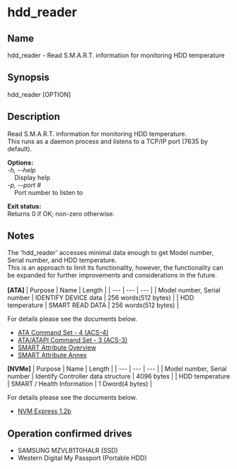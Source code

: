 # hdd_reader

## Name
hdd_reader - Read S.M.A.R.T. information for monitoring HDD temperature

## Synopsis
hdd_reader [OPTION]

## Description
Read S.M.A.R.T. information for monitoring HDD temperature.<br>
This runs as a daemon process and listens to a TCP/IP port (7635 by default).

**Options:**<br>
*-h, --help*<br>
&nbsp;&nbsp;&nbsp;&nbsp;Display help<br>
*-p, --port #*<br>
&nbsp;&nbsp;&nbsp;&nbsp;Port number to listen to

**Exit status:**<br>
Returns 0 if OK; non-zero otherwise.

## Notes
The 'hdd_reader' accesses minimal data enough to get Model number, Serial number, and HDD temperature.<br>
This is an approach to limit its functionality, however, the functionality can be expanded for further improvements and considerations in the future.<br><br>
**[ATA]**
| Purpose | Name | Length |
| --- | --- | --- |
| Model number, Serial number | IDENTIFY DEVICE data | 256 words(512 bytes) |
| HDD temperature | SMART READ DATA | 256 words(512 bytes) |

For details please see the documents below.<br>
- [ATA Command Set - 4  (ACS-4)](http://www.t13.org/Documents/UploadedDocuments/docs2016/di529r14-ATAATAPI_Command_Set_-_4.pdf)
- [ATA/ATAPI Command Set - 3 (ACS-3)](http://www.t13.org/Documents/UploadedDocuments/docs2013/d2161r5-ATAATAPI_Command_Set_-_3.pdf)
- [SMART Attribute Overview](http://www.t13.org/Documents/UploadedDocuments/docs2005/e05171r0-ACS-SMARTAttributes_Overview.pdf)
- [SMART Attribute Annex](http://www.t13.org/documents/uploadeddocuments/docs2005/e05148r0-acs-smartattributesannex.pdf)

**[NVMe]**
| Purpose | Name | Length |
| --- | --- | --- |
| Model number, Serial number | Identify Controller data structure | 4096 bytes |
| HDD temperature | SMART / Health Information | 1 Dword(4 bytes) |

For details please see the documents below.<br>
- [NVM Express 1.2b](https://www.nvmexpress.org/wp-content/uploads/NVM_Express_1_2b_Gold_20160603.pdf)

## Operation confirmed drives
* SAMSUNG MZVLB1T0HALR (SSD)
* Western Digital My Passport (Portable HDD)
